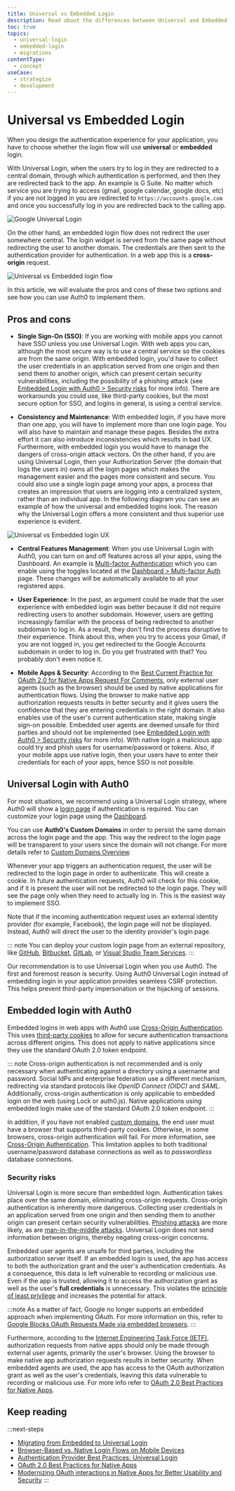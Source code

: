 ```yaml
---
title: Universal vs Embedded Login
description: Read about the differences between Universal and Embedded login
toc: true
topics:
  - universal-login
  - embedded-login
  - migrations
contentType:
  - concept
useCase:
  - strategize
  - development
---
```

# Universal vs Embedded Login

When you design the authentication experience for your application, you have to choose whether the login flow will use **universal** or **embedded** login.

With Universal Login, when the users try to log in they are redirected to a central domain, through which authentication is performed, and then they are redirected back to the app. An example is G Suite. No matter which service you are trying to access (gmail, google calendar, google docs, etc) if you are not logged in you are redirected to `https://accounts.google.com` and once you successfully log in you are redirected back to the calling app.

![Google Universal Login](/media/articles/guides/login/google-login.jpg)

On the other hand, an embedded login flow does not redirect the user somewhere central. The login widget is served from the same page without redirecting the user to another domain. The credentials are then sent to the authentication provider for authentication. In a web app this is a **cross-origin** request.

<img src="/media/articles/guides/login/centralized-embedded-flow.svg" alt="Universal vs Embedded login flow" data-zoomable>

In this article, we will evaluate the pros and cons of these two options and see how you can use Auth0 to implement them.

## Pros and cons

- **Single Sign-On (SSO)**: If you are working with mobile apps you cannot have SSO unless you use Universal Login. With web apps you can, although the most secure way is to use a central service so the cookies are from the same origin. With embedded login, you'd have to collect the user credentials in an application served from one origin and then send them to another origin, which can present certain security vulnerabilities, including the possibility of a phishing attack (see [Embedded Login with Auth0 > Security risks](#security-risks) for more info). There are workarounds you could use, like third-party cookies, but the most secure option for SSO, and logins in general, is using a central service.

- **Consistency and Maintenance**: With embedded login, if you have more than one app, you will have to implement more than one login page. You will also have to maintain and manage these pages. Besides the extra effort it can also introduce inconsistencies which results in bad UX. Furthermore, with embedded login you would have to manage the dangers of cross-origin attack vectors. On the other hand, if you are using Universal Login, then your Authorization Server (the domain that logs the users in) owns all the login pages which makes the management easier and the pages more consistent and secure. You could also use a single login page among your apps, a process that creates an impression that users are logging into a centralized system, rather than an individual app. In the following diagram you can see an example of how the universal and embedded logins look. The reason why the Universal Login offers a more consistent and thus superior use experience is evident.

![Universal vs Embedded login UX](/media/articles/guides/login/centralized-embedded-ux.jpg)

- **Central Features Management**: When you use Universal Login with Auth0, you can turn on and off features across all your apps, using the Dashboard. An example is [Multi-factor Authentication](/multifactor-authentication) which you can enable using the toggles located at the [Dashboard > Multi-factor Auth](${manage_url}/#/guardian) page. These changes will be automatically available to all your registered apps.

- **User Experience**: In the past, an argument could be made that the user experience with embedded login was better because it did not require redirecting users to another subdomain. However, users are getting increasingly familiar with the process of being redirected to another subdomain to log in. As a result, they don't find the process disruptive to their experience. Think about this, when you try to access your Gmail, if you are not logged in, you get redirected to the Google Accounts subdomain in order to log in. Do you get frustrated with that? You probably don't even notice it.

- **Mobile Apps & Security**: According to the [Best Current Practice for OAuth 2.0 for Native Apps Request For Comments](https://www.rfc-editor.org/rfc/rfc8252.txt), only external user agents (such as the browser) should be used by native applications for authentication flows. Using the browser to make native app authorization requests results in better security and it gives users the confidence that they are entering credentials in the right domain. It also enables use of the user's current authentication state, making single sign-on possible. Embedded user agents are deemed unsafe for third parties and should not be implemented (see [Embedded Login with Auth0 > Security risks](#security-risks) for more info). With native login a malicious app could try and phish users for username/password or tokens. Also, if your mobile apps use native login, then your users have to enter their credentials for each of your apps, hence SSO is not possible.

## Universal Login with Auth0

For most situations, we recommend using a Universal Login strategy, where Auth0 will show a [login page](/hosted-pages/login) if authentication is required. You can customize your login page using the [Dashboard](${manage_url}/#/login_page).

You can use **Auth0's Custom Domains** in order to persist the same domain across the login page and the app. This way the redirect to the login page will be transparent to your users since the domain will not change. For more details refer to [Custom Domains Overview](/custom-domains).

Whenever your app triggers an authentication request, the user will be redirected to the login page in order to authenticate. This will create a cookie. In future authentication requests, Auth0 will check for this cookie, and if it is present the user will not be redirected to the login page. They will see the page only when they need to actually log in. This is the easiest way to implement SSO.

Note that if the incoming authentication request uses an external identity provider (for example, Facebook), the login page will not be displayed. Instead, Auth0 will direct the user to the identity provider's login page.

::: note
You can deploy your custom login page from an external repository, like [GitHub](/extensions/github-deploy#deploy-hosted-pages), [Bitbucket](/extensions/bitbucket-deploy#deploy-hosted-pages), [GitLab](/extensions/gitlab-deploy#deploy-hosted-pages), or [Visual Studio Team Services](/extensions/visual-studio-team-services-deploy#deployment).
:::

Our recommendation is to use Universal Login when you use Auth0. The first and foremost reason is security. Using Auth0 Universal Login instead of embedding login in your application provides seamless CSRF protection. This helps prevent third-party impersonation or the hijacking of sessions.

## Embedded login with Auth0

Embedded logins in web apps with Auth0 use [Cross-Origin Authentication](/cross-origin-authentication). This uses [third-party cookies](https://developer.mozilla.org/en-US/docs/Web/HTTP/Cookies#Third-party_cookies) to allow for secure authentication transactions across different origins. This does not apply to native applications since they use the standard OAuth 2.0 token endpoint.

::: note
Cross-origin authentication is not recommended and is only necessary when authenticating against a directory using a username and password. Social IdPs and enterprise federation use a different mechanism, redirecting via standard protocols like <dfn data-key="openid">OpenID Connect (OIDC)</dfn> and <dfn data-key="security-assertion-markup-language">SAML</dfn>. Additionally, cross-origin authentication is only applicable to embedded login on the web (using Lock or auth0.js). Native applications using embedded login make use of the standard OAuth 2.0 token endpoint.
:::

In addition, if you have not enabled [custom domains](/custom-domains), the end user must have a browser that supports third-party cookies. Otherwise, in some browsers, cross-origin authentication will fail. For more information, see  [Cross-Origin Authentication](/cross-origin-authentication#limitations). This limitation applies to both traditional username/password database connections as well as to <dfn data-key="passwordless">passwordless</dfn> database connections.


### Security risks

Universal Login is more secure than embedded login. Authentication takes place over the same domain, eliminating cross-origin requests. Cross-origin authentication is inherently more dangerous. Collecting user credentials in an application served from one origin and then sending them to another origin can present certain security vulnerabilities. [Phishing attacks](https://auth0.com/blog/all-you-need-to-know-about-the-google-docs-phishing-attack/) are more likely, as are [man-in-the-middle attacks](/security/common-threats#man-in-the-middle-mitm-attacks). Universal Login does not send information between origins, thereby negating cross-origin concerns.

Embedded user agents are unsafe for third parties, including the authorization server itself. If an embedded login is used, the app has access to both the authorization grant and the user's authentication credentials. As a consequence, this data is left vulnerable to recording or malicious use. Even if the app is trusted, allowing it to access the authorization grant as well as the user's **full credentials** is unnecessary. This violates the [principle of least privilege](https://en.wikipedia.org/wiki/Principle_of_least_privilege) and increases the potential for attack.

:::note
As a matter of fact, Google no longer supports an embedded approach when implementing OAuth. For more information on this, refer to [Google Blocks OAuth Requests Made via embedded browsers](https://auth0.com/blog/google-blocks-oauth-requests-from-embedded-browsers/). 
:::

Furthermore, according to the [Internet Engineering Task Force (IETF)](https://www.ietf.org/), authorization requests from native apps should only be made through external user agents, primarily the user's browser. Using the browser to make native app authorization requests results in better security. When embedded agents are used, the app has access to the OAuth authorization grant as well as the user's credentials, leaving this data vulnerable to recording or malicious use. For more info refer to [OAuth 2.0 Best Practices for Native Apps](https://auth0.com/blog/oauth-2-best-practices-for-native-apps/).

## Keep reading

:::next-steps
- [Migrating from Embedded to Universal Login](/guides/login/migration-embedded-universal)
- [Browser-Based vs. Native Login Flows on Mobile Devices](/design/browser-based-vs-native-experience-on-mobile)
- [Authentication Provider Best Practices: Universal Login](https://auth0.com/blog/authentication-provider-best-practices-centralized-login/)
- [OAuth 2.0 Best Practices for Native Apps](https://auth0.com/blog/oauth-2-best-practices-for-native-apps/)
- [Modernizing OAuth interactions in Native Apps for Better Usability and Security](https://developers.googleblog.com/2016/08/modernizing-oauth-interactions-in-native-apps.html)
:::
